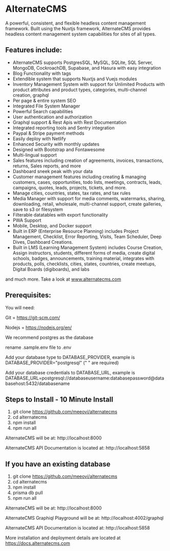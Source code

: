 # AlternateCMS

A powerful, consistent, and flexible headless content management framework. Built using the Nuxtjs framework, AlternateCMS provides headless content management system capabilities for sites of all types. 

## Features include:

- AlternateCMS supports PostgresSQL, MySQL, SQLite, SQL Server, MongoDB, CockroachDB, Supabase, and Hasura with easy integration
- Blog Functionality with tags
- Extendible system that supports Nuxtjs and Vuejs modules
- Inventory Management System with support for Unlimited Products with product attributes and product types, categories, multi-channel creation, graphql
- Per page & entire system SEO
- Integrated File System Manager
- Powerful Search capabilities
- User authentication and authorization 
- Graphql support & Rest Apis with Rest Documentation
- Integrated reporting tools and Sentry integration
- Paypal & Stripe payment methods
- Easily deploy with Netlify
- Enhanced Security with monthly updates
- Designed with Bootstrap and Fontawesome
- Multi-lingual support
- Sales features including creation of agreements, invoices, transactions, returns, Sales reports, and more
- Dashboard sneek peak with your data
- Customer management features including creating & managing customers, cases, opportunities, todo lists, meetings, contracts, leads, campaigns, quotes, leads, projects, tickets, and more.
- Manage cities, countries, states, tax rates, and tax rules
- Media Manager with support for media comments, watermarks, sharing, downloading, retail, wholesale, multi-channel support, create galleries, save to s3 or filesystem
- Filterable datatables with export functionality
- PWA Support
- Mobile, Desktop, and Docker support
- Built in ERP (Enterprise Resource Planning) includes Project Management, Checklist, Error Reporting, Visits, Team Scheduler, Deep Dives, Dashboard Creations.
- Built in LMS (Learning Management System) includes Course Creation, Assign instructors, students, different forms of media, create digital schools, badges, announcements, training material, integrates with products, polls, checklists, cities, states, countries, create meetups, Digital Boards (digiboards), and labs

and much more. Take a look at www.alternatecms.com 

## Prerequisites:

You will need:

Git = https://git-scm.com/

Nodejs = https://nodejs.org/en/

We recommend postgres as the database 

rename .sample.env file to .env 

Add your database type to DATABASE_PROVIDER, example is DATABASE_PROVIDER="postgresql" (" " are required)

Add your database credentials to DATABASE_URL, example is DATABASE_URL=postgresql://databaseusername:databasepassword@databasehost:5432/databasename

## Steps to Install - 10 Minute Install

1. git clone https://github.com/meeovi/alternatecms
2. cd alternatecms
3. npm install
4. npm run all

AlternateCMS will be at: http://localhost:8000

AlternateCMS API Documentation is located at: http://localhost:5858

## If you have an existing database

1. git clone https://github.com/meeovi/alternatecms
2. cd alternatecms
3. npm install
4. prisma db pull
5. npm run all

AlternateCMS will be at: http://localhost:8000

AlternateCMS Graphiql Playground will be at: http://localhost:4002/graphql

AlternateCMS API Documentation is located at: http://localhost:5858

More installation and deployment details are located at https://docs.alternatecms.com